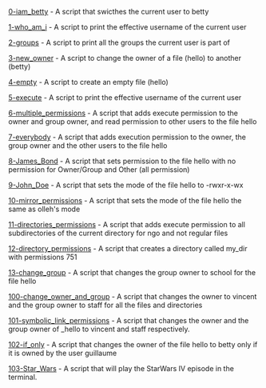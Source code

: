 [0-iam_betty](https://github.com/lebrin-Ay/alx-system_engineering-devops/blob/0a7b0aba41d3e1b6d91c6e1d8ead0c998691d146/0x01-shell_permissions/0-iam_betty) - A script that swicthes the current user to betty


[1-who_am_i](https://github.com/lebrin-Ay/alx-system_engineering-devops/blob/0a7b0aba41d3e1b6d91c6e1d8ead0c998691d146/0x01-shell_permissions/1-who_am_i) - A script to print the effective username of the current user

[2-groups](https://github.com/lebrin-Ay/alx-system_engineering-devops/blob/0a7b0aba41d3e1b6d91c6e1d8ead0c998691d146/0x01-shell_permissions/2-groups) - A script to print all the groups the current user is part of


[3-new_owner](https://github.com/lebrin-Ay/alx-system_engineering-devops/blob/0a7b0aba41d3e1b6d91c6e1d8ead0c998691d146/0x01-shell_permissions/3-new_owner) - A script to change the owner of a file (hello) to another (betty)


[4-empty](https://github.com/lebrin-Ay/alx-system_engineering-devops/blob/0a7b0aba41d3e1b6d91c6e1d8ead0c998691d146/0x01-shell_permissions/4-empty) - A script to create an empty file (hello)


[5-execute](https://github.com/lebrin-Ay/alx-system_engineering-devops/blob/0a7b0aba41d3e1b6d91c6e1d8ead0c998691d146/0x01-shell_permissions/5-execute) - A script to print the effective username of the current user


[6-multiple_permissions](https://github.com/lebrin-Ay/alx-system_engineering-devops/blob/0a7b0aba41d3e1b6d91c6e1d8ead0c998691d146/0x01-shell_permissions/6-multiple_permissions) - A script that adds execute permission to the owner and group owner, and read permission to other users to the file hello


[7-everybody](https://github.com/lebrin-Ay/alx-system_engineering-devops/blob/0a7b0aba41d3e1b6d91c6e1d8ead0c998691d146/0x01-shell_permissions/7-everybody) - A script that adds execution permission to the owner, the group owner and the other users to the file hello


[8-James_Bond](https://github.com/lebrin-Ay/alx-system_engineering-devops/blob/0a7b0aba41d3e1b6d91c6e1d8ead0c998691d146/0x01-shell_permissions/8-James_Bond) - A script that sets permission to the file hello with no permission for Owner/Group and Other (all permission)


[9-John_Doe](https://github.com/lebrin-Ay/alx-system_engineering-devops/blob/0a7b0aba41d3e1b6d91c6e1d8ead0c998691d146/0x01-shell_permissions/9-John_Doe) - A script that sets the mode of the file hello to -rwxr-x-wx


[10-mirror_permissions](https://github.com/lebrin-Ay/alx-system_engineering-devops/blob/0a7b0aba41d3e1b6d91c6e1d8ead0c998691d146/0x01-shell_permissions/10-mirror_permissions) - A script that sets the mode of the file hello the same as olleh's mode


[11-directories_permissions](https://github.com/lebrin-Ay/alx-system_engineering-devops/blob/0a7b0aba41d3e1b6d91c6e1d8ead0c998691d146/0x01-shell_permissions/11-directories_permissions) - A script that adds execute permission to all subdirectories of the current directory for ngo and not regular files


[12-directory_permissions](https://github.com/lebrin-Ay/alx-system_engineering-devops/blob/0a7b0aba41d3e1b6d91c6e1d8ead0c998691d146/0x01-shell_permissions/12-directory_permissions) - A script that creates a directory called my_dir with permissions 751


[13-change_group](https://github.com/lebrin-Ay/alx-system_engineering-devops/blob/0a7b0aba41d3e1b6d91c6e1d8ead0c998691d146/0x01-shell_permissions/13-change_group) - A script that changes the group owner to school for the file hello


[100-change_owner_and_group](https://github.com/lebrin-Ay/alx-system_engineering-devops/blob/0a7b0aba41d3e1b6d91c6e1d8ead0c998691d146/0x01-shell_permissions/100-change_owner_and_group) - A script that changes the owner to vincent and the group owner to staff for all the files and directories


[101-symbolic_link_permissions](https://github.com/lebrin-Ay/alx-system_engineering-devops/blob/0a7b0aba41d3e1b6d91c6e1d8ead0c998691d146/0x01-shell_permissions/101-symbolic_link_permissions) - A script that changes the owner and the group owner of _hello to vincent and staff respectively.


[102-if_only](https://github.com/lebrin-Ay/alx-system_engineering-devops/blob/0a7b0aba41d3e1b6d91c6e1d8ead0c998691d146/0x01-shell_permissions/102-if_only) - A script that changes the owner of the file hello to betty only if it is owned by the user guillaume

[103-Star_Wars](https://github.com/lebrin-Ay/alx-system_engineering-devops/blob/0a7b0aba41d3e1b6d91c6e1d8ead0c998691d146/0x01-shell_permissions/103-Star_Wars) - A script that will play the StarWars IV episode in the terminal.
